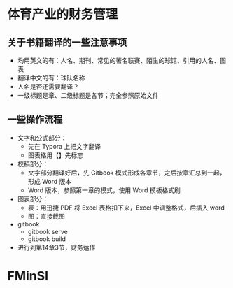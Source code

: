 # 体育产业的财务管理

## 关于书籍翻译的一些注意事项

- 均用英文的有：人名、期刊、常见的著名联赛、陌生的球馆、引用的人名、图表
- 翻译中文的有：球队名称
- 人名是否还需要翻译？
- 一级标题是章、二级标题是各节；完全参照原始文件

## 一些操作流程

- 文字和公式部分：
  - 先在 Typora 上把文字翻译
  - 图表格用【】先标志
- 校稿部分：
  - 文字部分翻译好后，先 Gitbook 模式形成各章节，之后按章汇总到一起，形成 Word 版本
  - Word 版本，参照第一章的模式，使用 Word 模板格式刷
- 图表部分：
  - 表：用迅捷 PDF 将 Excel 表格扣下来，Excel 中调整格式，后插入 word
  - 图：直接截图
- gitbook
  - gitbook serve
  - gitbook build
- 进行到第14章3节，财务运作

# FMinSI
